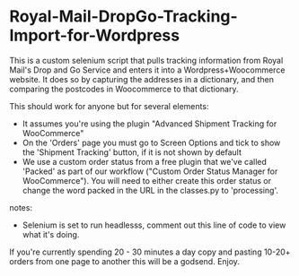 # Royal-Mail-DropGo-Tracking-Import-for-Wordpress

This is a custom selenium script that pulls tracking information from Royal Mail's Drop and Go Service and enters it into a Wordpress+Woocommerce website. It does so by capturing the addresses in a dictionary, and then comparing the postcodes in Woocommerce to that dictionary.

This should work for anyone but for several elements:
- It assumes you're using the plugin "Advanced Shipment Tracking for WooCommerce"
- On the 'Orders' page you must go to Screen Options and tick to show the 'Shipment Tracking' button, if it is not shown by default
- We use a custom order status from a free plugin that we've called 'Packed' as part of our workflow ("Custom Order Status Manager for WooCommerce"). You will need to either create this order status or change the word packed in the URL in the classes.py to 'processing'. 

notes:
- Selenium is set to run headlesss, comment out this line of code to view what it's doing.

If you're currently spending 20 - 30 minutes a day copy and pasting 10-20+ orders from one page to another this will be a godsend. Enjoy.
